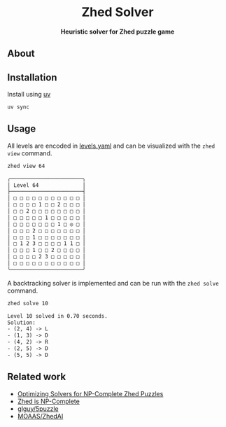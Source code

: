 <div align="center">
  <h1>Zhed Solver</h1>

  <p>
    <strong>Heuristic solver for Zhed puzzle game</strong>
  </p>
</div>

## About

## Installation

Install using [uv](https://docs.astral.sh/uv)

```bash
uv sync
```

## Usage

All levels are encoded in [levels.yaml](./src/zhed/data//levels.yaml) and can be visualized with the `zhed view` command.

```bash
zhed view 64
```

```txt
╭───────────────────────╮
│ Level 64              │
├───────────────────────┤
│ □ □ □ □ □ □ □ □ □ □ □ │
│ □ □ □ □ 1 □ □ 2 □ □ □ │
│ □ □ 2 □ □ □ □ □ □ □ □ │
│ □ □ □ □ □ 1 □ □ □ □ □ │
│ □ □ □ □ □ □ □ 1 □ ◎ □ │
│ □ □ □ 2 □ □ □ □ □ □ □ │
│ □ □ □ 1 □ □ □ □ □ □ □ │
│ □ 1 2 3 □ □ □ □ 1 1 □ │
│ □ □ □ 1 □ □ 2 □ □ □ □ │
│ □ □ □ □ 2 3 □ □ □ □ □ │
│ □ □ □ □ □ □ □ □ □ □ □ │
╰───────────────────────╯
```

A backtracking solver is implemented and can be run with the `zhed solve` command.

```bash
zhed solve 10
```

```txt
Level 10 solved in 0.70 seconds.
Solution:
- (2, 4) -> L
- (1, 3) -> D
- (4, 2) -> R
- (2, 5) -> D
- (5, 5) -> D
```

## Related work

- [Optimizing Solvers for NP-Complete Zhed Puzzles](https://ir.library.oregonstate.edu/concern/parent/pz50h5011/file_sets/xk81jt90z)
- [Zhed is NP-Complete](https://arxiv.org/pdf/2112.07914)
- [glguy/5puzzle](https://github.com/glguy/5puzzle)
- [MOAAS/ZhedAI](https://github.com/MOAAS/ZhedAI)
